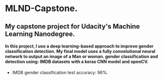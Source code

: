 # MLND-Capstone.
## My capstone project for Udacity's Machine Learning Nanodegree.
#### In this project, I use a deep learning-based approach to improve gender classification detection. My final model uses a fully convolutional neural network to output an image of a Man or woman. gender classification and detection using: IMDB datasets with a keras CNN model and openCV.
* IMDB gender classification test accuracy: 96%.

